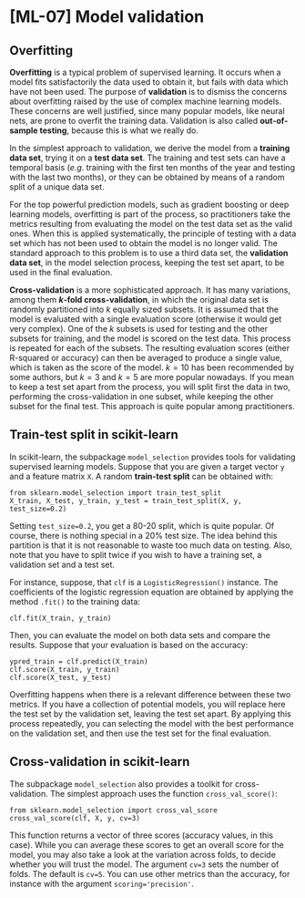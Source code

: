 # [ML-07] Model validation

## Overfitting

**Overfitting** is a typical problem of supervised learning. It occurs when a model fits satisfactorily the data used to obtain it, but fails with data which have not been used. The purpose of **validation** is to dismiss the concerns about overfitting raised by the use of complex machine learning models. These concerns are well justified, since many popular models, like neural nets, are prone to overfit the training data. Validation is also called **out-of-sample testing**, because this is what we really do.

In the simplest approach to validation, we derive the model from a **training data set**, trying it on a **test data set**. The training and test sets can have a temporal basis (*e.g*. training with the first ten months of the year and testing with the last two months), or they can be obtained by means of a random split of a unique data set.

For the top powerful prediction models, such as gradient boosting or deep learning models, overfitting is part of the process, so practitioners take the metrics resulting from evaluating the model on the test data set as the valid ones. When this is applied systematically, the principle of testing with a data set which has not been used to obtain the model is no longer valid. The standard approach to this problem is to use a third data set, the **validation data set**, in the model selection process, keeping the test set apart, to be used in the final evaluation.

**Cross-validation** is a more sophisticated approach. It has many variations, among them **$k$-fold cross-validation**, in which the original data set is randomly partitioned into $k$ equally sized subsets. It is assumed that the model is evaluated with a single evaluation score (otherwise it would get very complex). One of the $k$ subsets is used for testing and the other subsets for training, and the model is scored on the test data. This process is repeated for each of the  subsets. The resulting evaluation scores (either R-squared or accuracy) can then be averaged to produce a single value, which is taken as the score of the model. $k=10$ has been recommended by some authors, but $k=3$ and $k=5$ are more popular nowadays. If you mean to keep a test set apart from the process, you will split first the data in two, performing the cross-validation in one subset, while keeping the other subset for the final test. This approach is quite popular among practitioners.

## Train-test split in scikit-learn

In scikit-learn, the subpackage `model_selection` provides tools for validating supervised learning models. Suppose that you are given a target vector `y` and a feature matrix `X`. A random **train-test split** can be obtained with:

```
from sklearn.model_selection import train_test_split
X_train, X_test, y_train, y_test = train_test_split(X, y, test_size=0.2)
```

Setting `test_size=0.2`, you get a 80-20 split, which is quite popular. Of course, there is nothing special in a 20% test size. The idea behind this partition is that it is not reasonable to waste too much data on testing. Also, note that you have to split twice if you wish to have a training set, a validation set and a test set.

For instance, suppose, that `clf` is a `LogisticRegression()` instance. The coefficients of the logistic regression equation are obtained by applying the method `.fit()` to the training data:

```
clf.fit(X_train, y_train)
```

Then, you can evaluate the model on both data sets and compare the results. Suppose that your evaluation is based on the accuracy:

```
ypred_train = clf.predict(X_train)
clf.score(X_train, y_train)
clf.score(X_test, y_test)
```

Overfitting happens when there is a relevant difference between these two metrics. If you have a collection of potential models, you will replace here the test set by the validation set, leaving the test set apart. By applying this process repeatedly, you can selecting the model with the best performance on the validation set, and then use the test set for the final evaluation.

## Cross-validation in scikit-learn

The subpackage `model_selection` also provides a toolkit for cross-validation. The simplest approach uses the function `cross_val_score()`:

```
from sklearn.model_selection import cross_val_score
cross_val_score(clf, X, y, cv=3)
```

This function returns a vector of three scores (accuracy values, in this case). While you can average these scores to get an overall score for the model, you may also take a look at the variation across folds, to decide whether you will trust the model. The argument `cv=3` sets the number of folds. The default is `cv=5`. You can use other metrics than the accuracy, for instance with the argument `scoring='precision'`.
